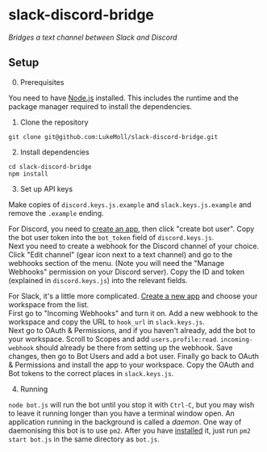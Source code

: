 # slack-discord-bridge
*Bridges a text channel between Slack and Discord*

## Setup
0. Prerequisites  

You need to have [Node.js](https://nodejs.org/en/download/) installed. This includes the runtime and the package manager required to install the dependencies.
1. Clone the repository
```
git clone git@github.com:LukeMoll/slack-discord-bridge.git
```
2. Install dependencies
```
cd slack-discord-bridge
npm install
```
3. Set up API keys

Make copies of `discord.keys.js.example` and `slack.keys.js.example` and remove the `.example` ending. 

For Discord, you need to [create an app](https://discordapp.com/developers/applications/me), then click "create bot user". Copy the bot user token into the `bot_token` field of `discord.keys.js`.  
Next you need to create a webhook for the Discord channel of your choice. Click "Edit channel" (gear icon next to a text channel) and go to the webhooks section of the menu. (Note you will need the "Manage Webhooks" permission on your Discord server). Copy the ID and token (explained in `discord.keys.js`) into the relevant fields.

For Slack, it's a little more complicated. [Create a new app](https://api.slack.com/apps) and choose your workspace from the list.  
First go to "Incoming Webhooks" and turn it on. Add a new webhook to the workspace and copy the URL to `hook_url` in `slack.keys.js`.  
Next go to OAuth & Permissions, and if you haven't already, add the bot to your workspace. Scroll to Scopes and add `users.profile:read`. `incoming-webhook` should already be there from setting up the webhook. Save changes, then go to Bot Users and add a bot user. Finally go back to OAuth & Permissions and install the app to your workspace. Copy the OAuth and Bot tokens to the correct places in `slack.keys.js`.

4. Running

`node bot.js` will run the bot until you stop it with `Ctrl-C`, but you may wish to leave it running longer than you have a terminal window open. An application running in the background is called a *daemon*. One way of daemonising this bot is to use `pm2`. After you have [installed](http://pm2.keymetrics.io/) it, just run `pm2 start bot.js` in the same directory as `bot.js`.